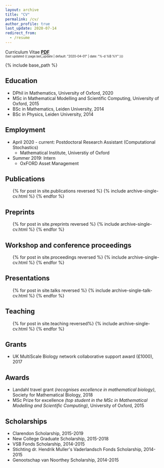 ```yaml
---
layout: archive
title: "CV"
permalink: /cv/
author_profile: true
last_update: 2020-07-14
redirect_from:
  - /resume
---
```

<i class="fas fa-file-pdf"></i>
Curriculum Vitae [**PDF**](https://cbeentjes.github.io/files/CV/CVBeentjes.pdf)  
<sub><sup>(last updated {{ page.last_update | default: "2020-04-01" | date: "%-d %B %Y" }})</sup></sub>

{% include base_path %}

Education
----
* DPhil in Mathematics, University of Oxford, 2020
* MSc in Mathematical Modelling and Scientific Computing, University of Oxford, 2015
* BSc in Mathematics, Leiden University, 2014
* BSc in Physics, Leiden University, 2014

Employment
----
* April 2020 - current: Postdoctoral Research Assistant (Computational Stochastics)
  * Mathematical Institute, Universtiy of Oxford
* Summer 2019: Intern
  * OxFORD Asset Management

Publications
----
  <ul>{% for post in site.publications reversed %}
    {% include archive-single-cv.html %}
  {% endfor %}</ul>

Preprints
----
  <ul>{% for post in site.preprints reversed %}
    {% include archive-single-cv.html %}
  {% endfor %}</ul>

Workshop and conference proceedings
----
  <ul>{% for post in site.proceedings reversed %}
    {% include archive-single-cv.html %}
  {% endfor %}</ul>
  
Presentations
----
  <ul>{% for post in site.talks reversed %}
    {% include archive-single-talk-cv.html %}
  {% endfor %}</ul>
  
Teaching
----
  <ul>{% for post in site.teaching reversed%}
    {% include archive-single-cv.html %}
  {% endfor %}</ul>
  
Grants
----
* UK MultiScale Biology network collaborative support award (£1000), 2017

Awards
----
* Landahl travel grant *(recognises excellence in mathematical biology)*, Society for Mathematical Biology, 2018
* MSc Prize for excellence *(top student in the MSc in Mathematical Modelling and Scientific Computing)*, University of Oxford, 2015

Scholarships
----
* Clarendon Scholarship, 2015-2019
* New College Graduate Scholarship, 2015-2018
* VSB Fonds Scholarship, 2014-2015
* Stichting dr. Hendrik Muller's Vaderlandsch Fonds Scholarship, 2014-2015
* Genootschap van Noorthey Scholarship, 2014-2015
